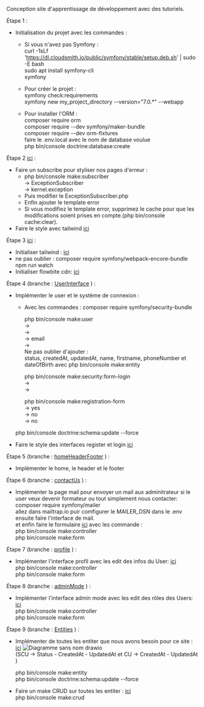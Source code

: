 Conception site d'apprentissage de développement avec des tutoriels.


Étape 1 : <br>
  - Initialisation du projet avec les commandes : <br>
      - Si vous n'avez pas Symfony : <br>
        curl -1sLf 'https://dl.cloudsmith.io/public/symfony/stable/setup.deb.sh' | sudo -E bash <br>
        sudo apt install symfony-cli <br>
        symfony <br>
    
    - Pour créer le projet : <br>
      symfony check:requirements <br>
      symfony new my_project_directory --version="7.0.*" --webapp <br>

    - Pour installer l'ORM : <br>
      composer require orm <br>
      composer require --dev symfony/maker-bundle <br>
      composer require --dev orm-fixtures <br>
      faire le .env.local avec le nom de database voulue <br>
      php bin/console doctrine:database:create <br>
      
Étape 2 [ici](https://github.com/Adambizien/DevClassRoom/commit/20a43793b4a3c2b818f5c88af2af8579f44bb72f) : <br>
  - Faire un subscribe pour styliser nos pages d'erreur : <br>
    - php  bin/console make:subscriber <br>
        -> ExceptionSubscriber <br>
        ->  kernel.exception <br>
    - Puis modifier le ExceptionSubscriber.php <br>
    - Enfin ajouter le template error
    - Si vous modifiez le template error, supprimez le cache pour que les modifications soient prises en compte.(php bin/console cache:clear).
- Faire le style avec tailwind [ici](https://github.com/Adambizien/DevClassRoom/commit/80410afad7799b574efe88ecfa1b3b1f27426ddb) 

Étape 3 [ici](https://github.com/Adambizien/DevClassRoom/commit/a5c091b3a84dbf9d783a36239723ecf57378c481) : <br>
  - Initialiser tailwind : [ici](https://flowbite.com/docs/getting-started/symfony/)
  - ne pas oublier : 
       composer require symfony/webpack-encore-bundle <br>
       npm run watch
  - Initialiser flowbite cdn: [ici](https://flowbite.com/docs/getting-started/quickstart/#include-via-cdn)
    
Étape 4 (branche : [UserInterface](https://github.com/Adambizien/DevClassRoom/commits/UserInterface) ) : <br>    

  - Implémenter le user et le système de connexion :
    - Avec les commandes :
      composer require symfony/security-bundle <br>
      
      php bin/console make:user <br>
      ->  <br>
      -> <br>
      -> email <br>
      -> <br>
      Ne pas oublier d'ajouter :<br>
      status, createdAt, updatedAt, name, firstname, phoneNumber et dateOfBirth avec php bin/console make:entity <br>
      
      php bin/console make:security:form-login <br>
      -> <br>
      -> <br>
      
      php bin/console make:registration-form <br>
      -> yes <br>
      -> no <br>
      -> no <br>

    php bin/console doctrine:schema:update --force
  - Faire le style des interfaces register et login [ici](https://github.com/Adambizien/DevClassRoom/commit/48e4c3c9142b0e5b84c3ca19218c7ffb94bd17b4)
    
Étape 5 (branche : [homeHeaderFooter](https://github.com/Adambizien/DevClassRoom/tree/homeHeaderFooter) ) : <br>    

  - Implémenter le home, le header et le footer
    
Étape 6 (branche : [contactUs](https://github.com/Adambizien/DevClassRoom/tree/contactUs) ) : <br>    
  - Implémenter la page mail pour envoyer un mail aux adminitrateur si le user veux devenir formateur ou tout simplement nous contacter: <br> 
      composer require symfony/mailer <br> 
      allez dans mailtrap.io puir comfigurer le MAILER_DSN dans le .env ensuite faire l'interface de mail. <br> 
      et enfin faire le formulaire [ici](https://github.com/Adambizien/DevClassRoom/commit/d6f492c87923d5f151fe8c6b532322cc654084b3) 
      avec les commande : <br> 
      php bin/console make:controller <br> 
      php bin/console make:form
    
Étape 7 (branche : [profile](https://github.com/Adambizien/DevClassRoom/commits/profile/) ) : <br>    
  - Implémenter l'interface profil avec les edit des infos du User: [ici](https://github.com/Adambizien/DevClassRoom/commit/e2df45d3e1e0737d67d7b6d050f52f3fa45e014b) <br> 
      php bin/console make:controller <br> 
      php bin/console make:form
    
Étape 8 (branche : [adminMode](https://github.com/Adambizien/DevClassRoom/commits/adminMode) ) : <br>    
  - Implémenter l'interface admin mode avec les edit des rôles des Users: [ici](https://github.com/Adambizien/DevClassRoom/commit/2d8d72acadf0cbd68d7de94d7a31ed12f2cf38e0) <br> 
      php bin/console make:controller <br> 
      php bin/console make:form

Étape 9 (branche : [Entities](https://github.com/Adambizien/DevClassRoom/commits/Entities) ) : <br>    
  - Implémenter de toutes les entiter que nous avons besoin pour ce site : [ici](https://github.com/Adambizien/DevClassRoom/commit/2a511142b5c1e88d463263c5e1fdf0245cea446f)
      ![Diagramme sans nom drawio](https://github.com/Adambizien/DevClassRoom/assets/127780676/db6f4616-a6c4-46d3-b38b-0846e53289eb) <br>
      (SCU -> Status - CreatedAt - UpdatedAt et CU -> CreatedAt - UpdatedAt ) <br>
      
      php bin/console make:entity <br>
      php bin/console doctrine:schema:update --force
  - Faire un make CRUD sur toutes les entiter : [ici](https://github.com/Adambizien/DevClassRoom/commit/b7b8550a1ef5a0dd8697a14722d17be540be00a1) <br>
    php bin/console make:crud


  
